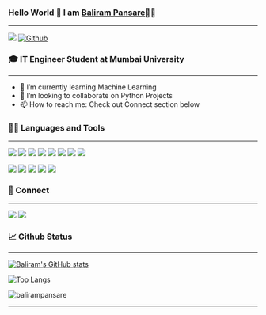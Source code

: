 
### Hello World 👋 I am [Baliram Pansare](https//www.google.com)👨‍💻
___
![](https://komarev.com/ghpvc/?username=balirampansare&label=Visitors)  [![Github](https://img.shields.io/github/followers/balirampansare?label=Followers&logo=Github)](https://github.com/balirampansare)

### 🎓 IT Engineer Student at Mumbai University
___

<!-- - 🔭 I’m currently working on ... -->
- 🌱 I’m currently learning Machine Learning
- 👯 I’m looking to collaborate on Python Projects
- 📫 How to reach me: Check out Connect section below

### 👨‍💻 Languages and Tools
___
<a href="#"><img src="https://img.shields.io/badge/Python-FFD43B?style=for-the-badge&logo=python&logoColor=darkgreen"/></a>
<a href="#"><img src="https://img.shields.io/badge/HTML5-E34F26?style=for-the-badge&logo=html5&logoColor=white" /></a>
<a href="#"><img src="https://img.shields.io/badge/CSS3-1572B6?style=for-the-badge&logo=css3&logoColor=white" /></a>
<a href="#"><img src="https://img.shields.io/badge/JavaScript-323330?style=for-the-badge&logo=javascript&logoColor=F7DF1E" /></a>
<a href="#"><img src="https://img.shields.io/badge/Bootstrap-563D7C?style=for-the-badge&logo=bootstrap&logoColor=white" /></a>
<a href="#"><img src="https://img.shields.io/badge/Java-ED8B00?style=for-the-badge&logo=java&logoColor=white" /></a>
<a href="#"><img src="https://img.shields.io/badge/C-00599C?style=for-the-badge&logo=c&logoColor=white" /></a>
<a href="#"><img src="https://img.shields.io/badge/C%2B%2B-00599C?style=for-the-badge&logo=c%2B%2B&logoColor=white"/></a>

<a href="#"><img src="https://img.shields.io/badge/Visual_Studio_Code-0078D4?style=for-the-badge&logo=visual%20studio%20code&logoColor=white"/></a>
<a href="#"><img src="https://img.shields.io/badge/Jupyter-F37626.svg?&style=for-the-badge&logo=Jupyter&logoColor=white" /></a>
<a href="#"><img src="https://img.shields.io/badge/conda-342B029.svg?&style=for-the-badge&logo=anaconda&logoColor=white" /></a>
<a href="#"><img src="https://img.shields.io/badge/GitHub-100000?style=for-the-badge&logo=github&logoColor=white" /></a>
<a href="#"><img src="https://img.shields.io/badge/GIT-E44C30?style=for-the-badge&logo=git&logoColor=white" /></a>




### 🤝 Connect
___
<a href="#"><img src="https://img.shields.io/badge/website-000000?style=for-the-badge&logo=About.me&logoColor=white"/></a>
<a href="#"><img src="https://img.shields.io/badge/LinkedIn-0077B5?style=for-the-badge&logo=linkedin&logoColor=white"/></a>

### 📈 Github Status

___

[![Baliram's GitHub stats](https://github-readme-stats.vercel.app/api?username=balirampansare&show_icons=true)](https://github.com/balirampansare/github-readme-stats)

[![Top Langs](https://github-readme-stats.vercel.app/api/top-langs/?username=balirampansare&layout=compact)](https://github.com/balirampansare/github-readme-stats)

<p><img align="center" src="https://github-readme-streak-stats.herokuapp.com/?user=balirampansare&" alt="balirampansare" /></p>

___


